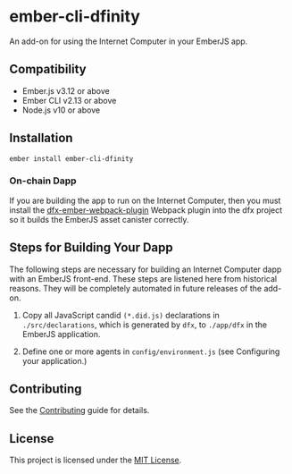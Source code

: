 ember-cli-dfinity
==============================================================================

An add-on for using the Internet Computer in your EmberJS app.

Compatibility
------------------------------------------------------------------------------

* Ember.js v3.12 or above
* Ember CLI v2.13 or above
* Node.js v10 or above


Installation
------------------------------------------------------------------------------

```
ember install ember-cli-dfinity
```

### On-chain Dapp

If you are building the app to run on the Internet Computer, then you must install
the [dfx-ember-webpack-plugin](https://github.com/onehilltech/dfx-ember-webpack-plugin)
Webpack plugin into the dfx project so it builds the EmberJS asset canister correctly.


Steps for Building Your Dapp
------------------------------------------------------------------------------

The following steps are necessary for building an Internet Computer dapp with 
an EmberJS front-end. These steps are listened here from historical reasons. They
will be completely automated in future releases of the add-on.

1. Copy all JavaScript candid `(*.did.js)` declarations in `./src/declarations`, which 
   is generated by `dfx`, to `./app/dfx` in the EmberJS application.

2. Define one or more agents in `config/environment.js` (see Configuring your application.)


Contributing
------------------------------------------------------------------------------

See the [Contributing](CONTRIBUTING.md) guide for details.


License
------------------------------------------------------------------------------

This project is licensed under the [MIT License](LICENSE.md).
